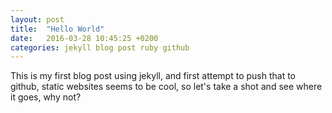 ```yaml
---
layout: post
title:  "Hello World"
date:   2016-03-28 10:45:25 +0200
categories: jekyll blog post ruby github
---
```

This is my first blog post using jekyll, and first attempt to push that to github,
static websites seems to be cool, so let's take a shot and see where it goes, why not?
